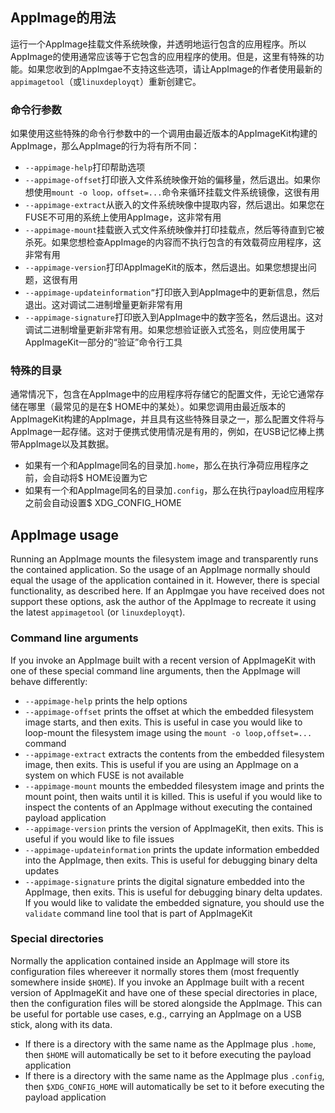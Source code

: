 ## AppImage的用法

运行一个AppImage挂载文件系统映像，并透明地运行包含的应用程序。所以AppImage的使用通常应该等于它包含的应用程序的使用。但是，这里有特殊的功能。如果您收到的AppImgae不支持这些选项，请让AppImage的作者使用最新的`appimagetool`（或`linuxdeployqt`）重新创建它。

### 命令行参数

如果使用这些特殊的命令行参数中的一个调用由最近版本的AppImageKit构建的AppImage，那么AppImage的行为将有所不同：

- `--appimage-help`打印帮助选项
- `--appimage-offset`打印嵌入文件系统映像开始的偏移量，然后退出。如果你想使用`mount -o loop，offset=...`命令来循环挂载文件系统镜像，这很有用
- `--appimage-extract`从嵌入的文件系统映像中提取内容，然后退出。如果您在FUSE不可用的系统上使用AppImage，这非常有用
- `--appimage-mount`挂载嵌入式文件系统映像并打印挂载点，然后等待直到它被杀死。如果您想检查AppImage的内容而不执行包含的有效载荷应用程序，这非常有用
- `--appimage-version`打印AppImageKit的版本，然后退出。如果您想提出问题，这很有用
- `--appimage-updateinformation”`打印嵌入到AppImage中的更新信息，然后退出。这对调试二进制增量更新非常有用
- `--appimage-signature`打印嵌入到AppImage中的数字签名，然后退出。这对调试二进制增量更新非常有用。如果您想验证嵌入式签名，则应使用属于AppImageKit一部分的“验证”命令行工具

### 特殊的目录

通常情况下，包含在AppImage中的应用程序将存储它的配置文件，无论它通常存储在哪里（最常见的是在$ HOME中的某处）。如果您调用由最近版本的AppImageKit构建的AppImage，并且具有这些特殊目录之一，那么配置文件将与AppImage一起存储。这对于便携式使用情况是有用的，例如，在USB记忆棒上携带AppImage以及其数据。

- 如果有一个和AppImage同名的目录加`.home`，那么在执行净荷应用程序之前，会自动将$ HOME设置为它
- 如果有一个和AppImage同名的目录加`.config`，那么在执行payload应用程序之前会自动设置$ XDG_CONFIG_HOME

## AppImage usage

Running an AppImage mounts the filesystem image and transparently runs the contained application. So the usage of an AppImage normally should equal the usage of the application contained in it. However, there is special functionality, as described here. If an AppImgae you have received does not support these options, ask the author of the AppImage to recreate it using the latest `appimagetool` (or `linuxdeployqt`).

### Command line arguments

If you invoke an AppImage built with a recent version of AppImageKit with one of these special command line arguments, then the AppImage will behave differently:

- `--appimage-help` prints the help options
- `--appimage-offset` prints the offset at which the embedded filesystem image starts, and then exits. This is useful in case you would like to loop-mount the filesystem image using the `mount -o loop,offset=...` command 
- `--appimage-extract` extracts the contents from the embedded filesystem image, then exits. This is useful if you are using an AppImage on a system on which FUSE is not available
- `--appimage-mount` mounts the embedded filesystem image and prints the mount point, then waits until it is killed. This is useful if you would like to inspect the contents of an AppImage without executing the contained payload application
- `--appimage-version` prints the version of AppImageKit, then exits. This is useful if you would like to file issues
- `--appimage-updateinformation` prints the update information embedded into the AppImage, then exits. This is useful for debugging binary delta updates
- `--appimage-signature` prints the digital signature embedded into the AppImage, then exits. This is useful for debugging binary delta updates. If you would like to validate the embedded signature, you should use the `validate` command line tool that is part of AppImageKit

### Special directories

Normally the application contained inside an AppImage will store its configuration files whereever it normally stores them (most frequently somewhere inside `$HOME`). If you invoke an AppImage built with a recent version of AppImageKit and have one of these special directories in place, then the configuration files will be stored alongside the AppImage. This can be useful for portable use cases, e.g., carrying an AppImage on a USB stick, along with its data.

- If there is a directory with the same name as the AppImage plus `.home`, then `$HOME` will automatically be set to it before executing the payload application
- If there is a directory with the same name as the AppImage plus `.config`, then `$XDG_CONFIG_HOME` will automatically be set to it before executing the payload application
